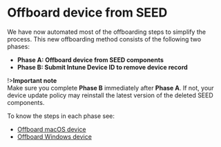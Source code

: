 # Offboard device from SEED

We have now automated most of the offboarding steps to simplify the process. This new offboarding method consists of the following two phases:

- **Phase A: Offboard device from SEED components**
- **Phase B: Submit Intune Device ID to remove device record**

!>**Important note**<br> Make sure you complete **Phase B** immediately after **Phase A**. If not, your device update policy may reinstall the latest version of the deleted SEED components. 

To know the steps in each phase see:

- [Offboard macOS device](offboard-device/mac-os-using-script)
- [Offboard Windows device](offboard-edvice/windows-using-script)



